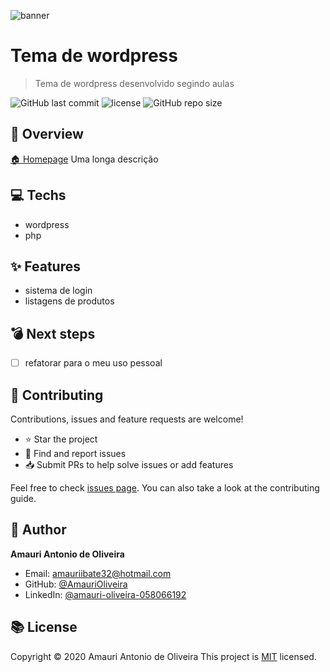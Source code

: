   ![banner](www.log.com/img.jpeg)

# Tema de wordpress

> Tema de wordpress desenvolvido segindo aulas

![GitHub last commit](https://img.shields.io/github/last-commit/AmauriOliveira/wp-first-theme)
![license](https://img.shields.io/github/license/AmauriOliveira/wp-first-theme)
![GitHub repo size](https://img.shields.io/github/repo-size/AmauriOliveira/wp-first-theme)

## :telescope: Overview

  [🏠 Homepage](https://github.com/AmauriOliveira/wp-first-theme)
Uma longa descrição
## :computer: Techs
  
- wordpress
- php

## :sparkles: Features
  
- sistema de login
- listagens de produtos

## :bomb: Next steps

- [ ] refatorar para o meu uso pessoal

## :star2: Contributing

Contributions, issues and feature requests are welcome!

- ⭐️ Star the project
- 🐛 Find and report issues
- 📥 Submit PRs to help solve issues or add features

Feel free to check [issues page](https://github.com/AmauriOliveira/wp-first-theme/issues). You can also take a look at the contributing guide.

## :bow: Author

**Amauri Antonio de Oliveira** 
* Email: amauriibate32@hotmail.com
* GitHub: [@AmauriOliveira](https://github.com/AmauriOliveira)
* LinkedIn: [@amauri-oliveira-058066192](https://linkedin.com/in/amauri-oliveira-058066192)

## :books: License

Copyright © 2020 Amauri Antonio de Oliveira
This project is [MIT](license) licensed.